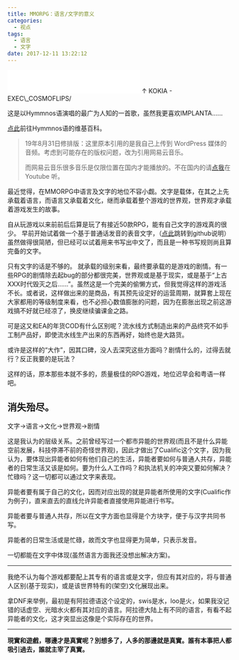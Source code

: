```yaml
---
title: MMORPG：语言/文字的意义
categories:
  - 视点
tags:
  - 语言
  - 文字
date: 2017-12-11 13:22:12
---
```


<iframe frameborder="no" border="0" marginwidth="0" marginheight="0" width=298 height=52 src="//music.163.com/outchain/player?type=2&id=4940455&auto=1&height=32"></iframe>
↑ KOKIA - EXEC\_COSMOFLIPS/

这是以Hymmnos语演唱的最广为人知的一首歌，虽然我更喜欢IMPLANTA……

[点此](https://zh.wikipedia.org/wiki/Hymmnos%E8%AF%AD)前往Hymmnos语的维基百科。

> 19年8月31日修排版：这里原本引用的是我自己上传到 WordPress 媒体的音频。考虑到可能存在的版权问题，改为引用网易云音乐。
>
> 而网易云音乐很多音乐是仅限位置在国内才能播放的。不在国内的请[点我](https://www.youtube.com/watch?v=XJyzdbTor9k)在 Youtube 听。

最近觉得，在MMORPG中语言及文字的地位不容小觑。文字是载体，在其之上先承载着语言，而语言又承载着文化，继而承载着整个游戏的世界观，世界观才承载着游戏发生的故事。

自从玩游戏以来前前后后算是玩了有接近50款RPG，能有自己文字的游戏真的很少。 早前开始试着做一个基于普通话发音的表音文字，（[点此](https://github.com/Ceplavia/Le-Evolver-Project/blob/master/%E8%87%AA%E5%88%9B%E5%AD%97.md)跳转到github说明）虽然做得很简陋，但已经可以试着用来书写出中文了，而且是一种书写规则尚且算完备的文字。

只有文字的话是不够的。 就承载的级别来看，最终要承载的是游戏的剧情。有一些RPG的剧情除去起bug的部分都很完美，世界观或是基于现实，或是基于“上古XXX时代毁灭之后……”。虽然这是一个完美的偷懒方式，但我觉得这样的游戏活不长。或者说，这样做出来的是商品，有其预先设定好的运营周期，就算套上现在大家都用的等级制度来看，也不必担心数值膨胀的问题，因为在膨胀出现之前这游戏搞不好就已经凉了，换皮继续骗课金之路。

可是这又和EA的年货COD有什么区别呢？流水线方式制造出来的产品终究不如手工制产品好，即使流水线生产出来的东西再好，始终也是大路货。

或许是这样的“大作”，因其口碑，没人去深究这些方面吗？剧情什么的，过得去就行？反正我要的是玩法？

这样的话，原本那些本就不多的，质量极佳的RPG游戏，地位迟早会和粤语一样吧。

**消失殆尽。**
---------

文字->语言->文化->世界观->剧情

这是我认为的层级关系。之前曾经写过一个都市异能的世界观(而且不是什么异能空前发展，科技停滞不前的奇怪世界观)，因此才做出了Cualific这个文字，因为我认为，要体现出异能者如何有他们自己的生活，异能者要如何与普通人共存，异能者的日常生活又该是如何。要为什么人工作吗？和执法机关的冲突又要如何解决？忙碌吗？这一切都可以通过文字来表现。

异能者要有属于自己的文化，因而对应出现的就是异能者所使用的文字(Cualific作为例子)，直来直去的直线允许异能者直接使用异能进行书写。

异能者要与普通人共存，所以在文字方面也显得是个方块字，便于与汉字共同书写。

异能者的日常生活或是忙碌，故而文字也显得更为简单，只表示发音。

一切都能在文字中体现(虽然语言方面我还没想出解决方案)。

* * *

我绝不认为每个游戏都要配上其专有的语言或是文字，但应有其对应的，将与普通人区别(基于现实)，或是该世界特有的(架空)文化展现出来。

拿DNF来举例，最初是有阿拉德语这个设定的，swis是水，loo是火，如果我没记错的话虚空、光暗水火都有其对应的语言。阿拉德大陆上有不同的语言，有看不起异能者的文化，这才突显出这像是个实际存在的世界。

* * *

**現實和遊戲，哪邊才是真實呢？別想多了，人多的那邊就是真實。誰有本事把人都吸引過去，誰就主宰了真實。**

